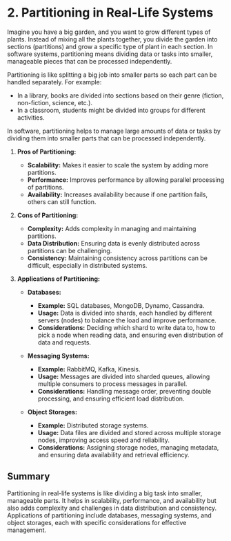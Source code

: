 # 2. Partitioning in Real-Life Systems

Imagine you have a big garden, and you want to grow different types of plants. Instead of mixing all the plants together, you divide the garden into sections (partitions) and grow a specific type of plant in each section. In software systems, partitioning means dividing data or tasks into smaller, manageable pieces that can be processed independently.

Partitioning is like splitting a big job into smaller parts so each part can be handled separately. For example:

- In a library, books are divided into sections based on their genre (fiction, non-fiction, science, etc.).
- In a classroom, students might be divided into groups for different activities.

In software, partitioning helps to manage large amounts of data or tasks by dividing them into smaller parts that can be processed independently.

1. **Pros of Partitioning:**

   - **Scalability:** Makes it easier to scale the system by adding more partitions.
   - **Performance:** Improves performance by allowing parallel processing of partitions.
   - **Availability:** Increases availability because if one partition fails, others can still function.

2. **Cons of Partitioning:**

   - **Complexity:** Adds complexity in managing and maintaining partitions.
   - **Data Distribution:** Ensuring data is evenly distributed across partitions can be challenging.
   - **Consistency:** Maintaining consistency across partitions can be difficult, especially in distributed systems.

3. **Applications of Partitioning:**

   - **Databases:**

     - **Example:** SQL databases, MongoDB, Dynamo, Cassandra.
     - **Usage:** Data is divided into shards, each handled by different servers (nodes) to balance the load and improve performance.
     - **Considerations:** Deciding which shard to write data to, how to pick a node when reading data, and ensuring even distribution of data and requests.

   - **Messaging Systems:**

     - **Example:** RabbitMQ, Kafka, Kinesis.
     - **Usage:** Messages are divided into sharded queues, allowing multiple consumers to process messages in parallel.
     - **Considerations:** Handling message order, preventing double processing, and ensuring efficient load distribution.

   - **Object Storages:**
     - **Example:** Distributed storage systems.
     - **Usage:** Data files are divided and stored across multiple storage nodes, improving access speed and reliability.
     - **Considerations:** Assigning storage nodes, managing metadata, and ensuring data availability and retrieval efficiency.

## Summary

Partitioning in real-life systems is like dividing a big task into smaller, manageable parts. It helps in scalability, performance, and availability but also adds complexity and challenges in data distribution and consistency. Applications of partitioning include databases, messaging systems, and object storages, each with specific considerations for effective management.
